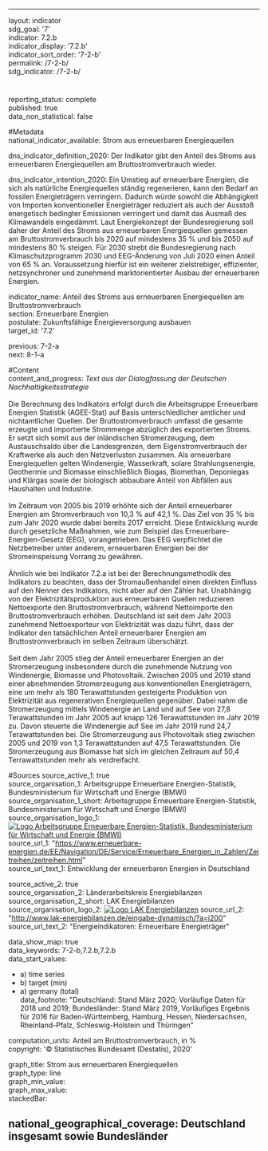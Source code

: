 ---
                   
layout: indicator                   
sdg_goal: '7'                   
indicator: 7.2.b                   
indicator_display: '7.2.b'                   
indicator_sort_order: '7-2-b'                   
permalink: /7-2-b/                   
sdg_indicator: /7-2-b/                   

#                   
reporting_status: complete                   
published: true                   
data_non_statistical: false                   


#Metadata                   
national_indicator_available: Strom aus erneuerbaren Energiequellen                   

dns_indicator_definition_2020: Der Indikator gibt den Anteil des Stroms aus erneuerbaren Energiequellen am Brutto&shy;strom&shy;ver&shy;brauch wieder.                   

dns_indicator_intention_2020: Ein Umstieg auf erneuerbare Energien, die sich als natürliche Energiequellen ständig regenerieren, kann den Bedarf an fossilen Energieträgern verringern. Dadurch würde sowohl die Abhängigkeit von Importen konventioneller Energieträger reduziert als auch der Ausstoß energetisch bedingter Emissionen verringert und damit das Ausmaß des Klimawandels eingedämmt. Laut Energiekonzept der Bundesregierung soll daher der Anteil des Stroms aus erneuerbaren Energiequellen gemessen am Brutto&shy;strom&shy;ver&shy;brauch bis 2020 auf mindestens 35&nbsp;% und bis 2050 auf mindestens 80&nbsp;% steigen. Für 2030 strebt die Bundesregierung nach Klimaschutzprogramm 2030 und EEG-Änderung von Juli 2020 einen Anteil von 65&nbsp;% an. Voraussetzung hierfür ist ein weiterer zielstrebiger, effizienter, netzsynchroner und zunehmend marktorientierter Ausbau der erneuerbaren Energien.
                   

indicator_name: Anteil des Stroms aus erneuerbaren Energiequellen am Brutto&shy;strom&shy;ver&shy;brauch                   
section: Erneuerbare Energien                   
postulate: Zukunftsfähige Energieversorgung ausbauen                   
target_id: '7.2'                   

previous: 7-2-a                   
next: 8-1-a                   

#Content                    
content_and_progress: <i> Text aus der Dialogfassung der Deutschen Nachhaltigkeitsstrategie</i><br><br>Die Berechnung des Indikators erfolgt durch die Arbeitsgruppe Erneuerbare Energien Statistik (AGEE-Stat) auf Basis unterschiedlicher amtlicher und nichtamtlicher Quellen. Der Bruttostromverbrauch umfasst die gesamte erzeugte und importierte Strommenge abzüglich des exportierten Stroms. Er setzt sich somit aus der inländischen Stromerzeugung, dem Austauschsaldo über die Landesgrenzen, dem Eigenstromverbrauch der Kraftwerke als auch den Netzverlusten zusammen. Als erneuerbare Energiequellen gelten Windenergie, Wasserkraft, solare Strahlungsenergie, Geothermie und Biomasse einschließlich Biogas, Biomethan, Deponiegas und Klärgas sowie der biologisch abbaubare Anteil von Abfällen aus Haushalten und Industrie.<br><br>Im Zeitraum von 2005 bis 2019 erhöhte sich der Anteil erneuerbarer Energien am Stromverbrauch von 10,3&nbsp;% auf 42,1&nbsp;%. Das Ziel von 35&nbsp;% bis zum Jahr 2020 wurde dabei bereits 2017 erreicht. Diese Entwicklung wurde durch gesetzliche Maßnahmen, wie zum Beispiel das Erneuerbare-Energien-Gesetz (EEG), vorangetrieben. Das EEG verpflichtet die Netzbetreiber unter anderem, erneuerbaren Energien bei der Stromeinspeisung Vorrang zu gewähren.<br><br>Ähnlich wie bei Indikator 7.2.a ist bei der Berechnungsmethodik des Indikators zu beachten, dass der Stromaußenhandel einen direkten Einfluss auf den Nenner des Indikators, nicht aber auf den Zähler hat. Unabhängig von der Elektrizitätsproduktion aus erneuerbaren Quellen reduzieren Nettoexporte den Bruttostromverbrauch, während Nettoimporte den Bruttostromverbrauch erhöhen. Deutschland ist seit dem Jahr 2003 zunehmend Nettoexporteur von Elektrizität was dazu führt, dass der Indikator den tatsächlichen Anteil erneuerbarer Energien am Bruttostromverbrauch im selben Zeitraum überschätzt.<br><br>Seit dem Jahr 2005 stieg der Anteil erneuerbarer Energien an der Stromerzeugung insbesondere durch die zunehmende Nutzung von Windenergie, Biomasse und Photovoltaik. Zwischen 2005 und 2019 stand einer abnehmenden Stromerzeugung aus konventionellen Energieträgern, eine um mehr als 180 Terawattstunden gesteigerte Produktion von Elektrizität aus regenerativen Energiequellen gegenüber. Dabei nahm die Stromerzeugung mittels Windenergie an Land und auf See von 27,8 Terawattstunden im Jahr 2005 auf knapp 126 Terawattstunden im Jahr 2019 zu. Davon steuerte die Windenergie auf See im Jahr 2019 rund 24,7 Terawattstunden bei. Die Stromerzeugung aus Photovoltaik stieg zwischen 2005 und 2019 von 1,3 Terawattstunden auf 47,5 Terawattstunden. Die Stromerzeugung aus Biomasse hat sich im gleichen Zeitraum auf 50,4 Terrawattstunden mehr als verdreifacht.                   

#Sources
source_active_1: true                           
source_organisation_1: Arbeitsgruppe Erneuerbare Energien-Statistik, Bundesministerium für Wirtschaft und Energie (BMWI)                           
source_organisation_1_short: Arbeitsgruppe Erneuerbare Energien-Statistik, Bundesministerium für Wirtschaft und Energie (BMWI)                           
source_organisation_logo_1: <a href="https://www.erneuerbare-energien.de/EE/Navigation/DE/Service/Erneuerbare_Energien_in_Zahlen/Arbeitsgruppe/arbeitsgruppe_ee.html"><img src="https://g205sdgs.github.io/sdg-indicators/public/logos/ageestat.png" alt="Logo Arbeitsgruppe Erneuerbare Energien-Statistik, Bundesministerium für Wirtschaft und Energie (BMWI)" title="Klicken Sie hier um zu der Homepage der Organisation zu gelangen" /></a>
source_url_1: "https://www.erneuerbare-energien.de/EE/Navigation/DE/Service/Erneuerbare_Energien_in_Zahlen/Zeitreihen/zeitreihen.html"                               
source_url_text_1: Entwicklung der erneuerbaren Energien in Deutschland                               

source_active_2: true                           
source_organisation_2: Länderarbeitskreis Energiebilanzen                           
source_organisation_2_short: LAK Energiebilanzen                           
source_organisation_logo_2: <a href="http://www.lak-energiebilanzen.de/"><img src="https://g205sdgs.github.io/sdg-indicators/public/logos/lakeb.png" alt="Logo LAK Energiebilanzen" title="Klicken Sie hier um zu der Homepage der Organisation zu gelangen" /></a>
source_url_2: "http://www.lak-energiebilanzen.de/eingabe-dynamisch/?a=i200"                               
source_url_text_2: "Energieindikatoren: Erneuerbare Energieträger"                               


data_show_map: true                   
data_keywords: 7-2-b,7.2.b,7.2.b                   
data_start_values: 
 - a) time series
 - b) target (min)
 - a) germany (total)                   
data_footnote: "Deutschland: Stand März 2020; Vorläufige Daten für 2018 und 2019; Bundesländer: Stand März 2019, Vorläufiges Ergebnis für 2016 für Baden-Württemberg, Hamburg, Hessen, Niedersachsen, Rheinland-Pfalz, Schleswig-Holstein und Thüringen"                   

computation_units: Anteil am Bruttostromverbrauch, in&nbsp;%                   
copyright: '&copy; Statistisches Bundesamt (Destatis), 2020'                   

graph_title: Strom aus erneuerbaren Energiequellen                   
graph_type: line                   
graph_min_value:                    
graph_max_value:                    
stackedBar:                    

national_geographical_coverage: Deutschland insgesamt sowie Bundesländer                   
---